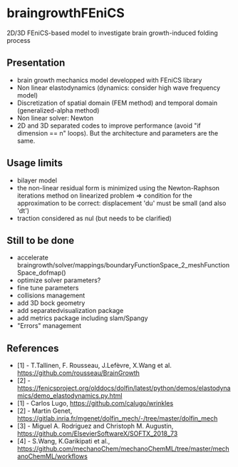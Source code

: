 # braingrowthFEniCS
 2D/3D FEniCS-based model to investigate brain growth-induced folding process
 
## Presentation
- brain growth mechanics model developped with FEniCS library
- Non linear elastodynamics (dynamics: consider high wave frequency model) 
- Discretization of spatial domain (FEM method) and temporal domain (generalized-alpha method)
- Non linear solver: Newton
- 2D and 3D separated codes to improve performance (avoid "if dimension == n" loops). But the architecture and parameters are the same.

## Usage limits
- bilayer model
- the non-linear residual form is minimized using the Newton-Raphson iterations method on linearized problem => condition for the approximation to be correct: displacement 'du' must be small (and also 'dt')
- traction considered as nul (but needs to be clarified)

## Still to be done
- accelerate braingrowth/solver/mappings/boundaryFunctionSpace_2_meshFunctionSpace_dofmap()
- optimize solver parameters?
- fine tune parameters
- collisions management
- add 3D bock geometry
- add separatedvisualization package
- add metrics package including slam/Spangy
- "Errors" management

## References
- [1] - T.Tallinen, F. Rousseau, J.Lefèvre, X.Wang et al. https://github.com/rousseau/BrainGrowth
- [2] - https://fenicsproject.org/olddocs/dolfin/latest/python/demos/elastodynamics/demo_elastodynamics.py.html
- [1] - Carlos Lugo, https://github.com/calugo/wrinkles 
- [2] - Martin Genet, https://gitlab.inria.fr/mgenet/dolfin_mech/-/tree/master/dolfin_mech 
- [3] - Miguel A. Rodriguez and Christoph M. Augustin, https://github.com/ElsevierSoftwareX/SOFTX_2018_73
- [4] - S.Wang, K.Garikipati et al., https://github.com/mechanoChem/mechanoChemML/tree/master/mechanoChemML/workflows 


